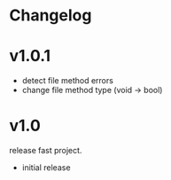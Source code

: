 # Changelog

# v1.0.1

* detect file method errors
* change file method type (void -> bool)

# v1.0

release fast project.

* initial release
